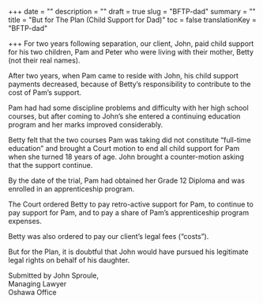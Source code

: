 +++
date = ""
description = ""
draft = true
slug = "BFTP-dad"
summary = ""
title = "But for The Plan (Child Support for Dad)"
toc = false
translationKey = "BFTP-dad"

+++
For two years following separation, our client, John, paid child support for his two children, Pam and Peter who were living with their mother, Betty (not their real names).

After two years, when Pam came to reside with John, his child support payments decreased, because of Betty’s responsibility to contribute to the cost of Pam’s support.

Pam had had some discipline problems and difficulty with her high school courses, but after coming to John’s she entered a continuing education program and her marks improved considerably.

Betty felt that the two courses Pam was taking did not constitute “full-time education” and brought a Court motion to end all child support for Pam when she turned 18 years of age. John brought a counter-motion asking that the support continue.

By the date of the trial, Pam had obtained her Grade 12 Diploma and was enrolled in an apprenticeship program.

The Court ordered Betty to pay retro-active support for Pam, to continue to pay support for Pam, and to pay a share of Pam’s apprenticeship program expenses.

Betty was also ordered to pay our client’s legal fees (“costs”).

But for the Plan, it is doubtful that John would have pursued his legitimate legal rights on behalf of his daughter.

Submitted by John Sproule,  
Managing Lawyer  
Oshawa Office